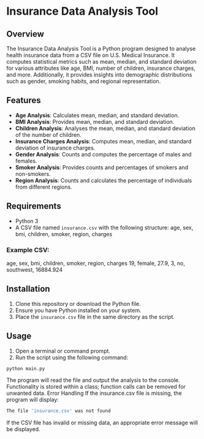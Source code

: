 # Insurance Data Analysis Tool

## Overview
The Insurance Data Analysis Tool is a Python program designed to analyse health insurance data from a CSV file on U.S. Medical Insurance. It computes statistical metrics such as mean, median, and standard deviation for various attributes like age, BMI, number of children, insurance charges, and more. Additionally, it provides insights into demographic distributions such as gender, smoking habits, and regional representation.

## Features
- **Age Analysis**: Calculates mean, median, and standard deviation.
- **BMI Analysis**: Provides mean, median, and standard deviation.
- **Children Analysis**: Analyses the mean, median, and standard deviation of the number of children.
- **Insurance Charges Analysis**: Computes mean, median, and standard deviation of insurance charges.
- **Gender Analysis**: Counts and computes the percentage of males and females.
- **Smoker Analysis**: Provides counts and percentages of smokers and non-smokers.
- **Region Analysis**: Counts and calculates the percentage of individuals from different regions.

## Requirements
- Python 3
- A CSV file named `insurance.csv` with the following structure:
age, sex, bmi, children, smoker, region, charges
### Example CSV:
age, sex, bmi, children, smoker, region, charges
19, female, 27.9, 3, no, southwest, 16884.924


## Installation
1. Clone this repository or download the Python file.
2. Ensure you have Python installed on your system.
3. Place the `insurance.csv` file in the same directory as the script.

## Usage
1. Open a terminal or command prompt.
2. Run the script using the following command:
 ```bash
 python main.py
```

The program will read the file and output the analysis to the console. Functionality is stored within a class; function calls can be removed for unwanted data.
Error Handling
If the insurance.csv file is missing, the program will display:
 ```bash
The file 'insurance.csv' was not found
```
If the CSV file has invalid or missing data, an appropriate error message will be displayed.
